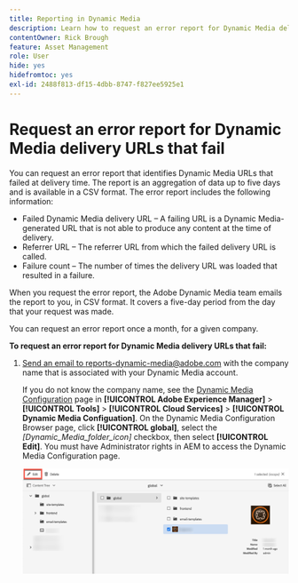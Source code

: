 ```yaml
---
title: Reporting in Dynamic Media
description: Learn how to request an error report for Dynamic Media deliver URLs that fail.
contentOwner: Rick Brough
feature: Asset Management
role: User
hide: yes
hidefromtoc: yes
exl-id: 2488f813-df15-4dbb-8747-f827ee5925e1
---
```

# Request an error report for Dynamic Media delivery URLs that fail

You can request an error report that identifies Dynamic Media URLs that failed at delivery time. The report is an aggregation of data up to five days and is available in a CSV format. The error report includes the following information:

* Failed Dynamic Media delivery URL &ndash; A failing URL is a Dynamic Media-generated URL that is not able to produce any content at the time of delivery.
* Referrer URL &ndash; The referrer URL from which the failed delivery URL is called.
* Failure count &ndash; The number of times the delivery URL was loaded that resulted in a failure.

When you request the error report, the Adobe Dynamic Media team emails the report to you, in CSV format. It covers a five-day period from the day that your request was made.

You can request an error report once a month, for a given company.

**To request an error report for Dynamic Media delivery URLs that fail:**

1. [Send an email to reports-dynamic-media@adobe.com](mailto:reports-dynamic-media@adobe.com) with the company name that is associated with your Dynamic Media account.

    If you do not know the company name, see the [Dynamic Media Configuration](https://experienceleague.adobe.com/docs/experience-manager-cloud-service/content/assets/dynamicmedia/config-dm.html?lang=en#configuring-dynamic-media-cloud-services) page in **[!UICONTROL Adobe Experience Manager]** > **[!UICONTROL Tools]** > **[!UICONTROL Cloud Services]** > **[!UICONTROL Dynamic Media Configuation]**. On the Dynamic Media Configuration Browser page, click **[!UICONTROL global]**, select the *[Dynamic_Media_folder_icon]* checkbox, then select **[!UICONTROL Edit]**. You must have Administrator rights in AEM to access the Dynamic Media Configuration page.

    ![Accessing the Dynamic Media Configuration page.](/help/assets/dynamic-media/assets/reporting-accessdmconfig.png)
